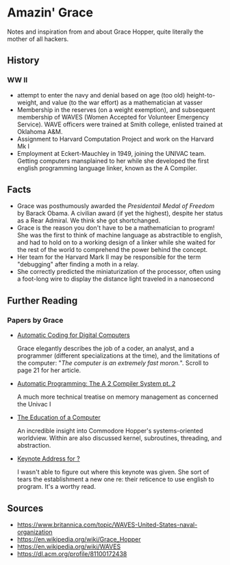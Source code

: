 # Amazin' Grace
Notes and inspiration from and about Grace Hopper, quite literally the mother of all hackers.


## History

### WW II

 - attempt to enter the navy and denial based on age (too old) height-to-weight, and value (to the war effort) as a mathematician at vasser
 - Membership in the reserves (on a weight exemption), and subsequent membership of WAVES (Women Accepted for Volunteer Emergency Service).  WAVE officers were trained at Smith college, enlisted trained at Oklahoma A&M.
 - Assignment to Harvard Computation Project and work on the Harvard Mk I
 - Employment at Eckert-Mauchley in 1949, joining the UNIVAC team.  Getting computers mansplained to her while she developed the first english programming language linker, known as the A Compiler.

## Facts

- Grace was posthumously awarded the _Presidentail Medal of Freedom_ by Barack Obama.  A civilian award (if yet the highest), despite her status as a Rear Admiral.  We think she got shortchanged.
- Grace is the reason you don't have to be a mathematician to program!  She was the first to think of machine language as abstractible to english, and had to hold on to a working design of a linker while she waited for the rest of the world to comprehend the power behind the concept.
- Her team for the Harvard Mark II may be responsible for the term "debugging" after finding a moth in a relay.
- She correctly predicted the miniaturization of the processor, often using a foot-long wire to display the distance light traveled in a nanosecond
	
	
## Further Reading

### Papers by Grace

 - [Automatic Coding for Digital Computers](http://www.bitsavers.org/magazines/Computers_And_Automation/195509.pdf) 
 
	 Grace elegantly describes the job of a coder, an analyst, and a programmer (different specializations at the time), and the limitations of the computer: "_The computer is an extremely fast moron._".  Scroll to page 21 for her article.
	 
 - [Automatic Programming: The A 2 Compiler System pt. 2](http://www.bitsavers.org/magazines/Computers_And_Automation/195510.pdf)
 
	 A much more technical treatise on memory management as concerned the Univac I
	 
 - [The Education of a Computer](http://xover.mud.at/~marty/iug2/p243-hopper.pdf)
 
	 An incredible insight into Commodore Hopper's systems-oriented worldview.  Within are also discussed kernel, subroutines, threading, and abstraction.
	 
 - [Keynote Address for ?](https://dl.acm.org/doi/pdf/10.1145/800025.1198341)
 
	 I wasn't able to figure out where this keynote was given.  She sort of tears the establishment a new one re: their reticence to use english to program.  It's a worthy read.
	
## Sources

- https://www.britannica.com/topic/WAVES-United-States-naval-organization
- https://en.wikipedia.org/wiki/Grace_Hopper
- https://en.wikipedia.org/wiki/WAVES
- https://dl.acm.org/profile/81100172438
